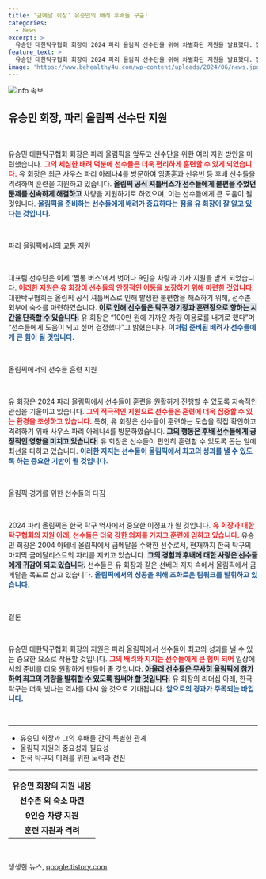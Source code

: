 ```yaml
---
title: ‘금메달 회장’ 유승민의 배려 후배들 구출!
categories:
  - News
excerpt: >
  유승민 대한탁구협회 회장이 2024 파리 올림픽 선수단을 위해 차별화된 지원을 발표했다. 찜통 버스 문제를 해결하고 9인승 차량과 근처 숙소를 제공하며, 후배들을 향한 진정한 사랑을 보여준다.
feature_text: >
  유승민 대한탁구협회 회장이 2024 파리 올림픽 선수단을 위해 차별화된 지원을 발표했다. 찜통 버스 문제를 해결하고 9인승 차량과 근처 숙소를 제공하며, 후배들을 향한 진정한 사랑을 보여준다.
image: 'https://www.behealthy4u.com/wp-content/uploads/2024/06/news.jpg'
---
```


<p><img src="https://www.behealthy4u.com/wp-content/uploads/2024/06/news.jpg" alt="info 속보" /></p>

<h2 data-ke-size="size26">유승민 회장, 파리 올림픽 선수단 지원</h2>

<p data-ke-size="size16">&nbsp;</p>

<p>유승민 대한탁구협회 회장은 파리 올림픽을 앞두고 선수단을 위한 여러 지원 방안을 마련했습니다. <b><span style="color: #ee2323;">그의 세심한 배려 덕분에 선수들은 더욱 편리하게 훈련할 수 있게 되었습니다.</span></b> 유 회장은 최근 사우스 파리 아레나4를 방문하여 임종훈과 신유빈 등 후배 선수들을 격려하며 훈련을 지원하고 있습니다. <b><span style="background-color: #21538527;">올림픽 공식 셔틀버스가 선수들에게 불편을 주었던 문제를 신속하게 해결하고</span></b> 차량을 지원하기로 하였으며, 이는 선수들에게 큰 도움이 될 것입니다. <b><span style="color: #1a5490;">올림픽을 준비하는 선수들에게 배려가 중요하다는 점을 유 회장이 잘 알고 있다는 것입니다.</span></b> </p>

<p data-ke-size="size16">&nbsp;</p>

<p>파리 올림픽에서의 교통 지원</p>

<p data-ke-size="size16">&nbsp;</p>

<p>대표팀 선수단은 이제 ‘찜통 버스’에서 벗어나 9인승 차량과 기사 지원을 받게 되었습니다. <b><span style="color: #ee2323;">이러한 지원은 유 회장이 선수들의 안정적인 이동을 보장하기 위해 마련한 것입니다.</span></b> 대한탁구협회는 올림픽 공식 셔틀버스로 인해 발생한 불편함을 해소하기 위해, 선수촌 외부에 숙소를 마련하였습니다. <b><span style="background-color: #21538527;">이로 인해 선수들은 탁구 경기장과 훈련장으로 향하는 시간을 단축할 수 있습니다.</span></b> 유 회장은 “100만 원에 가까운 차량 이용료를 내기로 했다”며 “선수들에게 도움이 되고 싶어 결정했다”고 밝혔습니다. <b><span style="color: #1a5490;">이처럼 준비된 배려가 선수들에게 큰 힘이 될 것입니다.</span></b></p>

<p data-ke-size="size16">&nbsp;</p>

<p>올림픽에서의 선수들 훈련 지원</p>

<p data-ke-size="size16">&nbsp;</p>

<p>유 회장은 2024 파리 올림픽에서 선수들이 훈련을 원활하게 진행할 수 있도록 지속적인 관심을 기울이고 있습니다. <b><span style="color: #ee2323;">그의 적극적인 지원으로 선수들은 훈련에 더욱 집중할 수 있는 환경을 조성하고 있습니다.</span></b> 특히, 유 회장은 선수들이 훈련하는 모습을 직접 확인하고 격려하기 위해 사우스 파리 아레나4를 방문하였습니다. <b><span style="background-color: #21538527;">그의 행동은 후배 선수들에게 긍정적인 영향을 미치고 있습니다.</span></b> 유 회장은 선수들이 편안히 훈련할 수 있도록 돕는 일에 최선을 다하고 있습니다. <b><span style="color: #1a5490;">이러한 지지는 선수들이 올림픽에서 최고의 성과를 낼 수 있도록 하는 중요한 기반이 될 것입니다.</span></b></p>

<p data-ke-size="size16">&nbsp;</p>

<p>올림픽 경기를 위한 선수들의 다짐</p>

<p data-ke-size="size16">&nbsp;</p>

<p>2024 파리 올림픽은 한국 탁구 역사에서 중요한 이정표가 될 것입니다. <b><span style="color: #ee2323;">유 회장과 대한탁구협회의 지원 아래, 선수들은 더욱 강한 의지를 가지고 훈련에 임하고 있습니다.</span></b> 유승민 회장은 2004 아테네 올림픽에서 금메달을 수확한 선수로서, 현재까지 한국 탁구의 마지막 금메달리스트의 자리를 지키고 있습니다. <b><span style="background-color: #21538527;">그의 경험과 후배에 대한 사랑은 선수들에게 귀감이 되고 있습니다.</span></b> 선수들은 유 회장과 같은 선배의 지지 속에서 올림픽에서 금메달을 목표로 삼고 있습니다. <b><span style="color: #1a5490;">올림픽에서의 성공을 위해 조화로운 팀워크를 발휘하고 있습니다.</span></b></p>

<p data-ke-size="size16">&nbsp;</p>

<p>결론</p>

<p data-ke-size="size16">&nbsp;</p>

<p>유승민 대한탁구협회 회장의 지원은 파리 올림픽에서 선수들이 최고의 성과를 낼 수 있는 중요한 요소로 작용할 것입니다. <b><span style="color: #ee2323;">그의 배려와 지지는 선수들에게 큰 힘이 되어</span></b> 일상에서의 준비를 더욱 원활하게 만들어 줄 것입니다. <b><span style="background-color: #21538527;">아울러 선수들은 무사히 올림픽에 참가하여 최고의 기량을 발휘할 수 있도록 힘써야 할 것입니다.</span></b> 유 회장의 리더십 아래, 한국 탁구는 더욱 빛나는 역사를 다시 쓸 것으로 기대됩니다. <b><span style="color: #1a5490;">앞으로의 경과가 주목되는 바입니다.</span></b> </p>

<p data-ke-size="size16">&nbsp;</p>

<hr>

<ul>
  <li>유승민 회장과 그의 후배들 간의 특별한 관계</li>
  <li>올림픽 지원의 중요성과 필요성</li>
  <li>한국 탁구의 미래를 위한 노력과 전진</li>
</ul>

<hr>

<table style="width: 100%; border-collapse: collapse;">
  <tr>
    <td style="text-align: center; height: 17px;"><b>유승민 회장의 지원 내용</b></td>
  </tr>
  <tr>
    <td style="text-align: center; height: 17px;"><b>선수촌 외 숙소 마련</b></td>
  </tr>
  <tr>
    <td style="text-align: center; height: 17px;"><b>9인승 차량 지원</b></td>
  </tr>
  <tr>
    <td style="text-align: center; height: 17px;"><b>훈련 지원과 격려</b></td>
  </tr>
</table>

<p data-ke-size="size16">&nbsp;</p>
생생한 뉴스, <a href="https://qoogle.tistory.com" rel="dofollow">qoogle.tistory.com</a>


